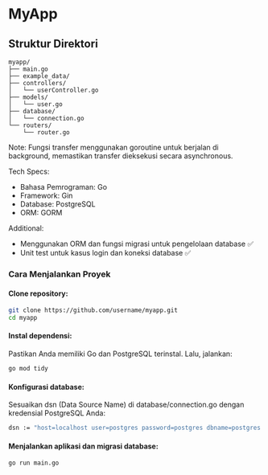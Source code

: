 # MyApp

## Struktur Direktori

```plaintext
myapp/
├── main.go
├── example_data/
├── controllers/
│   └── userController.go
├── models/
│   └── user.go
├── database/
│   └── connection.go
└── routers/
    └── router.go
```

Note:
Fungsi transfer menggunakan goroutine untuk berjalan di background, memastikan transfer dieksekusi secara asynchronous.

Tech Specs:
- Bahasa Pemrograman: Go
- Framework: Gin
- Database: PostgreSQL
- ORM: GORM

Additional:
- Menggunakan ORM dan fungsi migrasi untuk pengelolaan database :white_check_mark:
- Unit test untuk kasus login dan koneksi database :white_check_mark:

### Cara Menjalankan Proyek

#### Clone repository:
```sh
git clone https://github.com/username/myapp.git
cd myapp
```

#### Instal dependensi:
Pastikan Anda memiliki Go dan PostgreSQL terinstal. Lalu, jalankan:
```sh
go mod tidy
```

#### Konfigurasi database:
Sesuaikan dsn (Data Source Name) di database/connection.go dengan kredensial PostgreSQL Anda:
```sh
dsn := "host=localhost user=postgres password=postgres dbname=postgres port=5432 sslmode=disable"
```

#### Menjalankan aplikasi dan migrasi database:
```sh
go run main.go
```
